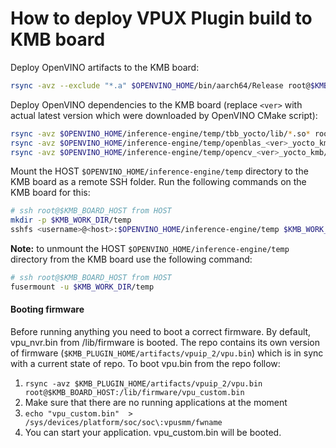 # How to deploy VPUX Plugin build to KMB board

Deploy OpenVINO artifacts to the KMB board:

```bash
rsync -avz --exclude "*.a" $OPENVINO_HOME/bin/aarch64/Release root@$KMB_BOARD_HOST:$KMB_WORK_DIR/
```

Deploy OpenVINO dependencies to the KMB board (replace `<ver>` with actual latest version which were downloaded by OpenVINO CMake script):

```bash
rsync -avz $OPENVINO_HOME/inference-engine/temp/tbb_yocto/lib/*.so* root@$KMB_BOARD_HOST:$KMB_WORK_DIR/Release/lib/
rsync -avz $OPENVINO_HOME/inference-engine/temp/openblas_<ver>_yocto_kmb/lib/*.so* root@$KMB_BOARD_HOST:$KMB_WORK_DIR/Release/lib/
rsync -avz $OPENVINO_HOME/inference-engine/temp/opencv_<ver>_yocto_kmb/opencv/lib/*.so* root@$KMB_BOARD_HOST:$KMB_WORK_DIR/Release/lib/
```

Mount the HOST `$OPENVINO_HOME/inference-engine/temp` directory to the KMB board as a remote SSH folder.
Run the following commands on the KMB board for this:

```bash
# ssh root@$KMB_BOARD_HOST from HOST
mkdir -p $KMB_WORK_DIR/temp
sshfs <username>@<host>:$OPENVINO_HOME/inference-engine/temp $KMB_WORK_DIR/temp
```

**Note:** to unmount the HOST `$OPENVINO_HOME/inference-engine/temp` directory from the KMB board use the following command:

```bash
# ssh root@$KMB_BOARD_HOST from HOST
fusermount -u $KMB_WORK_DIR/temp
```

#### Booting firmware

Before running anything you need to boot a correct firmware. By default, vpu_nvr.bin from /lib/firmware is booted.
The repo contains its own version of  firmware (`$KMB_PLUGIN_HOME/artifacts/vpuip_2/vpu.bin`) which is in sync with a current state of repo. To boot vpu.bin from the repo follow:

1. `rsync -avz $KMB_PLUGIN_HOME/artifacts/vpuip_2/vpu.bin root@$KMB_BOARD_HOST:/lib/firmware/vpu_custom.bin`
2. Make sure that there are no running applications at the moment
3. `echo "vpu_custom.bin"  > /sys/devices/platform/soc/soc\:vpusmm/fwname`
4. You can start your application. vpu_custom.bin will be booted.

